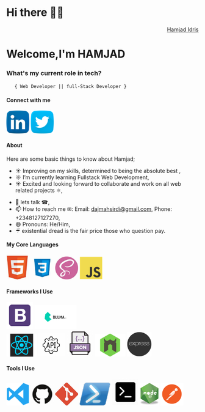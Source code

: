 <h1>Hi there 👋🏾</h1>
<div align="right" class="badge-base LI-profile-badge" data-locale="en_US" data-size="medium" data-theme="dark" data-type="VERTICAL" data-vanity="hamjad-idris" data-version="v1"><a class="badge-base__link LI-simple-link" href="https://www.linkedin.com/in/hamjad-idris/">Hamjad Idris</a></div>
            
<h1>Welcome,I'm HAMJAD</h1>

###   **What's my current role in tech?** </h2>
       { Web Developer || full-Stack Developer } 


#### Connect with me 
<a href="https://www.linkedin.com/in/hamjad-idris/"><img src="images/linkedin.png" width="60" /></a>
<a href="https://twitter.com/yorubatechbro"><img src="images/twitter.png" width="60" /></a>


#### About
Here are some basic things to know about Hamjad;

- ☀︎ Improving on my skills, determined to being the absolute best ,
- ☼ I’m currently learning Fullstack Web Development,
- ☀︎ Excited and looking forward to collaborate and work on all web related projects ⚛︎,
<!--- 🤔 I’m looking for help with--> 
- 💬 lets talk ☎︎,
- 📫 How to reach me ✉︎: Email: dajmahsirdi@gmail.com, Phone: +2348127127270,
- 😄 Pronouns: He/Him,
-  ☔︎ existential dread is the fair price those who question pay.

#### My Core Languages
<code><img src="images/html.jpg" width="60" title="HTML" /></code>
<code><img src="images/css.jpg" width="60" title="CSS" /></code>
<code><img src="images/sass.jpg" width="60" title="SASS" /></code>
<code><img src="images/javascript.png" width="60" title="JavaScript" /></code>

#### Frameworks I Use
<code><img src="images/B.png" width="70" title="Bootstrap" /></code>
<code><img src="images/Bulma.png" width="110" title="Bulma" /></code>  
<code><img src="images/react.png" width="80" title="React" /></code>
<code><img src="images/api.jpg" width="70" title="API" /></code>
<code><img src="images/json.png" width="70" title="JSON" /></code>
<code><img src="images/nodemon.png" width="80" title="Nodemon" /></code>
<code><img src="images/express.png" width="65" title="Express" /></code>

#### Tools I Use
<code><img src="images/visualstudio.svg" width="60" title="Visual Studio Code" /></code>
<code><img src="images/github.jpg" width="60" title="GitHub" /></code>
<code><img src="images/git.jpg" width="60" title="Git" /></code>
<code><img src="images/power.png" width="80" title="Powershell" /></code>
<code><img src="images/command.png" width="70" title="Commandprompt" /></code>
<code><img src="images/R.png" width="50" title="NodeJS" /></code>
<code><img src="images/postman.png" width="60" title="Postman API" /></code>




